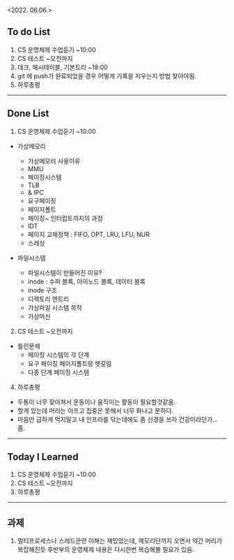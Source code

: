 <2022. 06.06.>

## To do List 

1. CS 운영체제 수업듣기 ~10:00
2. CS 테스트 ~오전까지
3. 데크, 해시테이블, 기본트리 ~18:00
4. git 에 push가 완료되었을 경우 어떻게 기록을 지우는지 방법 찾아야됨.
5. 하루총평
-------

## Done List
1. CS 운영체제 수업듣기 ~10:00
- 가상메모리
  - 가상메모리 사용이유
  - MMU
  - 페이징시스템
  - TLB
  - & IPC
  - 요구페이징
  - 페이지폴트
  - 페이징~ 인터럽트까지의 과정
  - IDT
  - 페이지 교체정책 : FIFO, OPT, LRU, LFU, NUR
  - 스레싱

- 파일시스템
  - 파일시스템이 만들어진 이유?
  - inode : 수퍼 블록, 아이노드 블록, 데이터 블록
  - inode 구조
  - 디렉토리 엔트리
  - 가상파일 시스템 목적
  - 가상머신
  
2. CS 테스트 ~오전까지
- 틀린문제
   - 페이징 시스템의 각 단계
   - 요구 페이징 페이지폴트랑 헷갈림
   - 다중 단계 페이징 시스템


4. 하루총평 
- 두통이 너무 잦아져서 운동이나 움직이는 활동이 필요할것같음.
- 할게 있는데 머리는 아프고 집중은 못해서 너무 화나고 분하다.
- 마음만 급하게 먹지말고 내 인프라를 닦는데에도 좀 신경을 쓰자 건강이라던가... 좀.

-------
## Today I Learned 

1. CS 운영체제 수업듣기 ~10:00
2. CS 테스트 ~오전까지
5. 하루총평
-------

## 과제
1. 멀티프로세스나 스레드관련 이해는 재밌었는데, 메모리단까지 오면서 약간 머리가 복잡해진듯
후반부의 운영체제 내용은 다시한번 복습해볼 필요가 있음.
